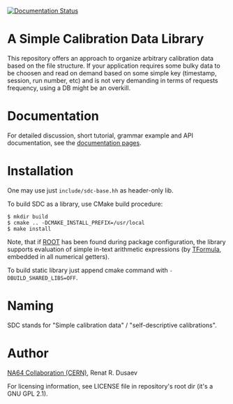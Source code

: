 [![Documentation Status](https://readthedocs.org/projects/sdc-lib/badge/?version=latest)](https://sdc-lib.readthedocs.io/en/latest/?badge=latest)

#  A Simple Calibration Data Library

This repository offers an approach to organize arbitrary calibration data based
on the file structure. If your application requires some bulky data to be
choosen and read on demand based on some simple key (timestamp, session, run
number, etc) and is not very demanding in terms of requests frequency, using
a DB might be an overkill.

# Documentation

For detailed discussion, short tutorial, grammar example and API documentation,
see the [documentation pages](https://sdc-lib.readthedocs.io/en/latest/index.html).

# Installation

One may use just `include/sdc-base.hh` as header-only lib.

To build SDC as a library, use CMake build procedure:

    $ mkdir build
    $ cmake .. -DCMAKE_INSTALL_PREFIX=/usr/local
    $ make install

Note, that if [ROOT](https://root.cern.ch) has been found during package
configuration, the library supports evaluation of simple in-text arithmetic
expressions (by [TFormula](https://root.cern.ch/doc/master/classTFormula.html),
embedded in all numerical getters).

To build static library just append cmake command
with `-DBUILD_SHARED_LIBS=OFF`.

# Naming

SDC stands for "Simple calibration data" / "self-descriptive calibrations".

# Author

[NA64 Collaboration (CERN)](https://na64.web.cern.ch/), Renat R. Dusaev

For licensing information, see LICENSE file in repository's root
dir (it's a GNU GPL 2.1).
